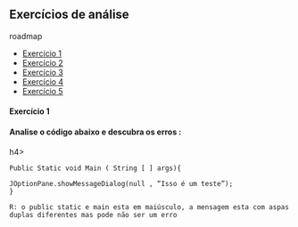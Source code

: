 ## Exercícios de análise

roadmap

- [Exercício 1](#exercicio1)
- [Exercício 2](#exercicio2)
- [Exercício 3](#exercicio3)
- [Exercício 4](#exercicio4)
- [Exercício 5](#exercicio5)


#### Exercício 1
<h4>Analise o código abaixo e descubra os erros :</h4>h4></h4>

```
Public Static void Main ( String [ ] args){

JOptionPane.showMessageDialog(null , “Isso é um teste”); 
}
```

`R: o public static e main esta em maiúsculo, a mensagem esta com aspas duplas diferentes mas pode não ser um erro`

